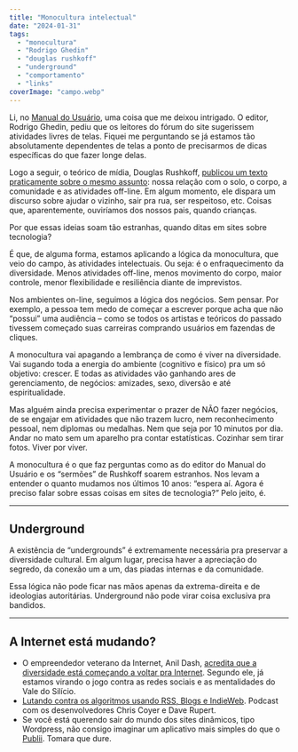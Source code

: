 ```yaml
---
title: "Monocultura intelectual"
date: "2024-01-31"
tags: 
  - "monocultura"
  - "Rodrigo Ghedin"
  - "douglas rushkoff"
  - "underground"
  - "comportamento"
  - "links"
coverImage: "campo.webp"
---
```


Li, no [Manual do Usuário](https://manualdousuario.net/orbita-post/sugestoes-de-atividades-livres-de-telas/), uma coisa que me deixou intrigado. O editor, Rodrigo Ghedin, pediu que os leitores do fórum do site sugerissem atividades livres de telas. Fiquei me perguntando se já estamos tão absolutamente dependentes de telas a ponto de precisarmos de dicas específicas do que fazer longe delas.

Logo a seguir, o teórico de mídia, Douglas Rushkoff, [publicou um texto praticamente sobre o mesmo assunto](https://rushkoff.substack.com/p/transcendence-is-for-losers): nossa relação com o solo, o corpo, a comunidade e as atividades off-line. Em algum momento, ele dispara um discurso sobre ajudar o vizinho, sair pra rua, ser respeitoso, etc. Coisas que, aparentemente, ouviríamos dos nossos pais, quando crianças.

Por que essas ideias soam tão estranhas, quando ditas em sites sobre tecnologia?

É que, de alguma forma, estamos aplicando a lógica da monocultura, que veio do campo, às atividades intelectuais. Ou seja: é o enfraquecimento da diversidade. Menos atividades off-line, menos movimento do corpo, maior controle, menor flexibilidade e resiliência diante de imprevistos.

Nos ambientes on-line, seguimos a lógica dos negócios. Sem pensar. Por exemplo, a pessoa tem medo de começar a escrever porque acha que não “possui” uma audiência – como se todos os artistas e teóricos do passado tivessem começado suas carreiras comprando usuários em fazendas de cliques.

A monocultura vai apagando a lembrança de como é viver na diversidade. Vai sugando toda a energia do ambiente (cognitivo e físico) pra um só objetivo: crescer. E todas as atividades vão ganhando ares de gerenciamento, de negócios: amizades, sexo, diversão e até espiritualidade.

Mas alguém ainda precisa experimentar o prazer de NÃO fazer negócios, de se engajar em atividades que não trazem lucro, nem reconhecimento pessoal, nem diplomas ou medalhas. Nem que seja por 10 minutos por dia. Andar no mato sem um aparelho pra contar estatísticas. Cozinhar sem tirar fotos. Viver por viver.

A monocultura é o que faz perguntas como as do editor do Manual do Usuário e os “sermões” de Rushkoff soarem estranhos. Nos levam a entender o quanto mudamos nos últimos 10 anos: “espera aí. Agora é preciso falar sobre essas coisas em sites de tecnologia?” Pelo jeito, é.

---

## Underground

A existência de “undergrounds” é extremamente necessária pra preservar a diversidade cultural. Em algum lugar, precisa haver a apreciação do segredo, da conexão um a um, das piadas internas e da comunidade.

Essa lógica não pode ficar nas mãos apenas da extrema-direita e de ideologias autoritárias. Underground não pode virar coisa exclusiva pra bandidos.

---

## A Internet está mudando?

- O empreendedor veterano da Internet, Anil Dash, [acredita que a diversidade está começando a voltar pra Internet](https://www.rollingstone.com/culture/culture-commentary/internet-future-about-to-get-weird-1234938403/). Segundo ele, já estamos virando o jogo contra as redes sociais e as mentalidades do Vale do Silício.
- [Lutando contra os algoritmos usando RSS, Blogs e IndieWeb](https://shoptalkshow.com/599/). Podcast com os desenvolvedores Chris Coyer e Dave Rupert.
- Se você está querendo sair do mundo dos sites dinâmicos, tipo Wordpress, não consigo imaginar um aplicativo mais simples do que o [Publii](https://getpublii.com/). Tomara que dure.